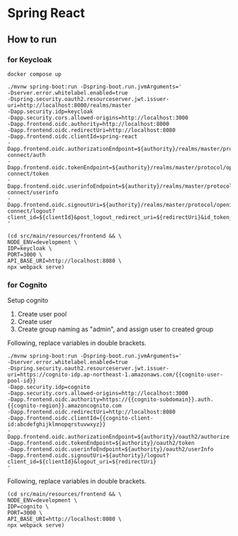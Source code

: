 Spring React
========================================

How to run
----------------------------------------

### for Keycloak

```shell
docker compose up
```

```shell
./mvnw spring-boot:run -Dspring-boot.run.jvmArguments='
-Dserver.error.whitelabel.enabled=true
-Dspring.security.oauth2.resourceserver.jwt.issuer-uri=http://localhost:8000/realms/master
-Dapp.security.idp=keycloak
-Dapp.security.cors.allowed-origins=http://localhost:3000
-Dapp.frontend.oidc.authority=http://localhost:8000
-Dapp.frontend.oidc.redirectUri=http://localhost:8080
-Dapp.frontend.oidc.clientId=spring-react
-Dapp.frontend.oidc.authorizationEndpoint=${authority}/realms/master/protocol/openid-connect/auth
-Dapp.frontend.oidc.tokenEndpoint=${authority}/realms/master/protocol/openid-connect/token
-Dapp.frontend.oidc.userinfoEndpoint=${authority}/realms/master/protocol/openid-connect/userinfo
-Dapp.frontend.oidc.signoutUri=${authority}/realms/master/protocol/openid-connect/logout?client_id=${clientId}&post_logout_redirect_uri=${redirectUri}&id_token_hint=${idToken}
'
```

```shell
(cd src/main/resources/frontend && \
NODE_ENV=development \
IDP=keycloak \
PORT=3000 \
API_BASE_URI=http://localhost:8080 \
npx webpack serve)
```

### for Cognito

Setup cognito

1. Create user pool
2. Create user
3. Create group naming as "admin", and assign user to created group

Following, replace variables in double brackets.

```shell
./mvnw spring-boot:run -Dspring-boot.run.jvmArguments='
-Dserver.error.whitelabel.enabled=true
-Dspring.security.oauth2.resourceserver.jwt.issuer-uri=https://cognito-idp.ap-northeast-1.amazonaws.com/{{cognito-user-pool-id}}
-Dapp.security.idp=cognito
-Dapp.security.cors.allowed-origins=http://localhost:3000
-Dapp.frontend.oidc.authority=https://{{cognito-subdomain}}.auth.{{cognito-region}}.amazoncognito.com
-Dapp.frontend.oidc.redirectUri=http://localhost:8080
-Dapp.frontend.oidc.clientId={{cognito-client-id:abcdefghijklmnopqrstuvwxyz}}
-Dapp.frontend.oidc.authorizationEndpoint=${authority}/oauth2/authorize
-Dapp.frontend.oidc.tokenEndpoint=${authority}/oauth2/token
-Dapp.frontend.oidc.userinfoEndpoint=${authority}/oauth2/userInfo
-Dapp.frontend.oidc.signoutUri=${authority}/logout?client_id=${clientId}&logout_uri=${redirectUri}
'
```

Following, replace variables in double brackets.

```shell
(cd src/main/resources/frontend && \
NODE_ENV=development \
IDP=cognito \
PORT=3000 \
API_BASE_URI=http://localhost:8080 \
npx webpack serve)
```
